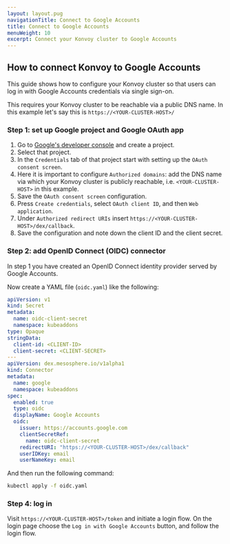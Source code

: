 ```yaml
---
layout: layout.pug
navigationTitle: Connect to Google Accounts
title: Connect to Google Accounts
menuWeight: 10
excerpt: Connect your Konvoy cluster to Google Accounts
---
```


## How to connect Konvoy to Google Accounts

This guide shows how to configure your Konvoy cluster so that users can log in with Google Accounts credentials via single sign-on.

This requires your Konvoy cluster to be reachable via a public DNS name. In this example let's say this is `https://<YOUR-CLUSTER-HOST>/`

### Step 1: set up Google project and Google OAuth app

1. Go to [Google's developer console] and create a project.
2. Select that project.
3. In the `Credentials` tab of that project start with setting up the `OAuth consent screen`.
4. Here it is important to configure `Authorized domains`: add the DNS name via which your Konvoy cluster is publicly reachable, i.e. `<YOUR-CLUSTER-HOST>` in this example.
5. Save the `OAuth consent screen` configuration.
6. Press `Create credentials`, select `OAuth client ID`, and then `Web application`.
7. Under `Authorized redirect URIs` insert `https://<YOUR-CLUSTER-HOST>/dex/callback`.
8. Save the configuration and note down the client ID and the client secret.

### Step 2: add OpenID Connect (OIDC) connector

In step 1 you have created an OpenID Connect identity provider served by Google Accounts.

Now create a YAML file (`oidc.yaml`) like the following:

```yaml
apiVersion: v1
kind: Secret
metadata:
  name: oidc-client-secret
  namespace: kubeaddons
type: Opaque
stringData:
  client-id: <CLIENT-ID>
  client-secret: <CLIENT-SECRET>
---
apiVersion: dex.mesosphere.io/v1alpha1
kind: Connector
metadata:
  name: google
  namespace: kubeaddons
spec:
  enabled: true
  type: oidc
  displayName: Google Accounts
  oidc:
    issuer: https://accounts.google.com
    clientSecretRef:
      name: oidc-client-secret
    redirectURI: "https://<YOUR-CLUSTER-HOST>/dex/callback"
    userIDKey: email
    userNameKey: email
```

And then run the following command:

```bash
kubectl apply -f oidc.yaml
```

### Step 4: log in

Visit `https://<YOUR-CLUSTER-HOST>/token` and initiate a login flow.
On the login page choose the `Log in with Google Accounts` button, and follow the login flow.

[Google's developer console]: https://console.developers.google.com
